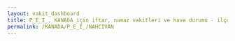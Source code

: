 ```yaml
---
layout: vakit_dashboard
title: P_E_I_, KANADA için iftar, namaz vakitleri ve hava durumu - ilçe/eyalet seç
permalink: /KANADA/P_E_I_/NAHCIVAN
---
```


<script type="text/javascript">
  var GLOBAL_COUNTRY = 'KANADA';
  var GLOBAL_CITY = 'P_E_I_';
  var GLOBAL_STATE = 'NAHCIVAN';
  var lat = 72;
  var lon = 21;
</script>
